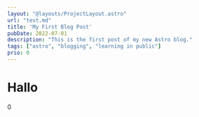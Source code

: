 ```yaml
---
layout: "@layouts/ProjectLayout.astro"
url: "test.md"
title: 'My First Blog Post'
pubDate: 2022-07-01
description: "This is the first post of my new Astro blog."
tags: ["astro", "blogging", "learning in public"]
prio: 0
---
```


# Hallo
0